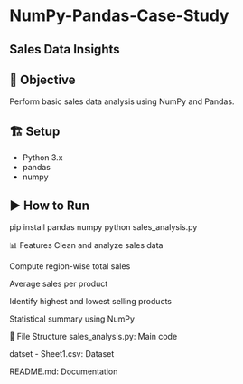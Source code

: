 # NumPy-Pandas-Case-Study

## Sales Data Insights

## 📌 Objective
Perform basic sales data analysis using NumPy and Pandas.

## 🏗️ Setup
- Python 3.x
- pandas
- numpy


## ▶️ How to Run
pip install pandas numpy
python sales_analysis.py


📊 Features
Clean and analyze sales data

Compute region-wise total sales

Average sales per product

Identify highest and lowest selling products

Statistical summary using NumPy



📁 File Structure
sales_analysis.py: Main code

datset - Sheet1.csv: Dataset

README.md: Documentation
